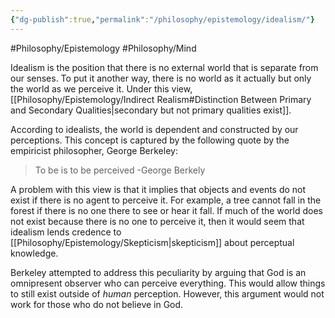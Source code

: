 ```yaml
---
{"dg-publish":true,"permalink":"/philosophy/epistemology/idealism/"}
---
```



#Philosophy/Epistemology 
#Philosophy/Mind

Idealism is the position that there is no external world that is separate from our senses. To put it another way, there is no world as it actually but only the world as we perceive it. Under this view, [[Philosophy/Epistemology/Indirect Realism#Distinction Between Primary and Secondary Qualities\|secondary but not primary qualities exist]].

According to idealists, the world is dependent and constructed by our perceptions. This concept is captured by the following quote by the empiricist philosopher, George Berkeley: 

> To be is to be perceived
> -George Berkely

A problem with this view is that it implies that objects and events do not exist if there is no agent to perceive it. For example, a tree cannot fall in the forest if there is no one there to see or hear it fall. If much of the world does not exist because there is no one to perceive it, then it would seem that idealism lends credence to [[Philosophy/Epistemology/Skepticism\|skepticism]] about perceptual knowledge.

Berkeley attempted to address this peculiarity by arguing that God is an omnipresent observer who can perceive everything. This would allow things to still exist outside of *human* perception. However, this argument would not work for those who do not believe in God.

